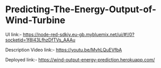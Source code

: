 # Predicting-The-Energy-Output-of-Wind-Turbine


UI link:- https://node-red-sdkiy.eu-gb.mybluemix.net/ui/#!/0?socketid=1f8l43LfhzDfTVs_AAAu

Description Video link:- https://youtu.be/MvhLQuEVfbA

Deployed link:- https://wind-output-energy-prediction.herokuapp.com/
